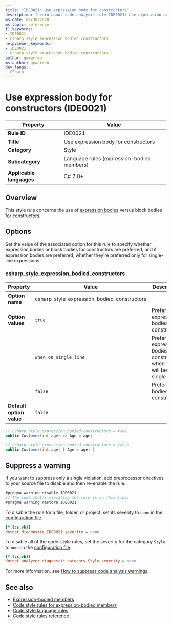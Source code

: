 ```yaml
---
title: "IDE0021: Use expression body for constructors"
description: "Learn about code analysis rule IDE0021: Use expression body for constructors"
ms.date: 09/30/2020
ms.topic: reference
f1_keywords:
- IDE0021
- csharp_style_expression_bodied_constructors
helpviewer_keywords:
- IDE0021
- csharp_style_expression_bodied_constructors
author: gewarren
ms.author: gewarren
dev_langs:
- CSharp
---
```

# Use expression body for constructors (IDE0021)

| Property                 | Value                                      |
|--------------------------|--------------------------------------------|
| **Rule ID**              | IDE0021                                    |
| **Title**                | Use expression body for constructors       |
| **Category**             | Style                                      |
| **Subcategory**          | Language rules (expression-bodied members) |
| **Applicable languages** | C# 7.0+                                    | |

## Overview

This style rule concerns the use of [expression bodies](../../../csharp/programming-guide/statements-expressions-operators/expression-bodied-members.md) versus block bodies for constructors.

## Options

Set the value of the associated option for this rule to specify whether expression bodies or block bodies for constructors are preferred, and if expression bodies are preferred, whether they're preferred only for single-line expressions.

### csharp_style_expression_bodied_constructors

| Property                 | Value                                       | Description                                                               |
|--------------------------|---------------------------------------------|---------------------------------------------------------------------------|
| **Option name**          | csharp_style_expression_bodied_constructors |                                                                           |
| **Option values**        | `true`                                      | Prefer expression bodies for constructors                                 |
|                          | `when_on_single_line`                       | Prefer expression bodies for constructors when they will be a single line |
|                          | `false`                                     | Prefer block bodies for constructors                                      |
| **Default option value** | `false`                                     |                                                                           |

```csharp
// csharp_style_expression_bodied_constructors = true
public Customer(int age) => Age = age;

// csharp_style_expression_bodied_constructors = false
public Customer(int age) { Age = age; }
```

## Suppress a warning

If you want to suppress only a single violation, add preprocessor directives to your source file to disable and then re-enable the rule.

```csharp
#pragma warning disable IDE0021
// The code that's violating the rule is on this line.
#pragma warning restore IDE0021
```

To disable the rule for a file, folder, or project, set its severity to `none` in the [configuration file](../configuration-files.md).

```ini
[*.{cs,vb}]
dotnet_diagnostic.IDE0021.severity = none
```

To disable all of the code-style rules, set the severity for the category `Style` to `none` in the [configuration file](../configuration-files.md).

```ini
[*.{cs,vb}]
dotnet_analyzer_diagnostic.category-Style.severity = none
```

For more information, see [How to suppress code analysis warnings](../suppress-warnings.md).

## See also

- [Expression-bodied members](../../../csharp/programming-guide/statements-expressions-operators/expression-bodied-members.md)
- [Code style rules for expression-bodied members](expression-bodied-members.md)
- [Code style language rules](language-rules.md)
- [Code style rules reference](index.md)
